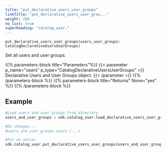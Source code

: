 ```yaml
---
title: "put_declarative_users_user_groups"
linkTitle: "put_declarative_users_user_grou..."
weight: 200
no_list: true
superheading: "catalog_user."
---
```


<!-- TODO -->

``put_declarative_users_user_groups(users_user_groups: CatalogDeclarativeUsersUserGroups)``

Set all users and user groups.

{{% parameters-block  title="Parameters"%}}
{{< parameter p_name="users" p_type="CatalogDeclarativeUsersUserGroups" >}}
Declarative Users and User Groups object.
{{< /parameter >}}
{{% /parameters-block %}}
{{% parameters-block title="Returns" None="yes" %}}
{{% /parameters-block %}}

## Example

```python
#Load users and user groups from directory
users_and_user_groups = sdk.catalog_user.load_declarative_users_user_groups(layout_root_pat =Path.cwd())

#Do changes...
#users_and_user_groups.users.(...)

#Put on server
sdk.catalog_user.put_declarative_users_user_groups(users_and_user_groups)
```

